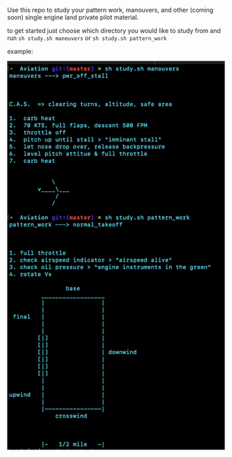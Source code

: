 Use this repo to study your pattern work, manouvers, and other (coming soon) single engine land private pilot material. 

to get started just choose which directory you would like to study from and run 
`sh study.sh maneuvers` 
or 
`sh study.sh pattern_work`


example: 

![](example.png)
